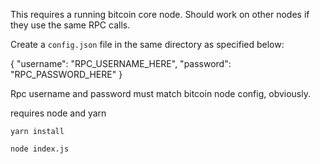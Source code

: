 This requires a running bitcoin core node.  Should work on other nodes if
they use the same RPC calls.

Create a `config.json` file in the same directory as specified below:

{ "username": "RPC_USERNAME_HERE", "password": "RPC_PASSWORD_HERE" }

Rpc username and password must match bitcoin node config, obviously.

requires node and yarn

`yarn install`

`node index.js`
